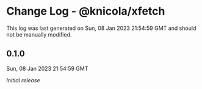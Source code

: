# Change Log - @knicola/xfetch

This log was last generated on Sun, 08 Jan 2023 21:54:59 GMT and should not be manually modified.

## 0.1.0
Sun, 08 Jan 2023 21:54:59 GMT

_Initial release_

